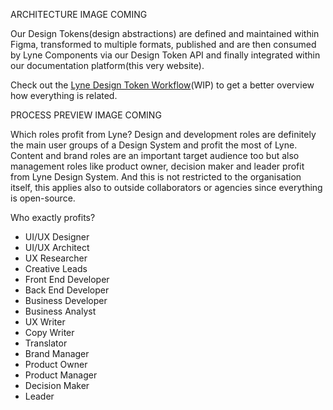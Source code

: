 <lyne-title level="1" text="How Lyne works"></lyne-title>

<lyne-title level="2" text="Structure/architecture"></lyne-title>

ARCHITECTURE IMAGE COMING

<lyne-title level="2" text="How everything is related "></lyne-title>

Our Design Tokens(design abstractions) are defined and maintained within Figma, transformed to multiple formats, published and are then consumed by Lyne Components via our Design Token API and finally integrated within our documentation platform(this very website).

Check out the [Lyne Design Token Workflow](https://coggle.it/diagram/X37SjtnGNne71gpA/t/design-token-workflow-in-lyne-design-system/c743c0b37c7b9698bf97bdc7ea3f48e11bb6b31bd347a90ed159c4b8c249bfd2)(WIP) to get a better overview how everything is related.

PROCESS PREVIEW IMAGE COMING

<lyne-title level="2" text="For whom?"></lyne-title>

<span class="is-highlighted">Which roles profit from Lyne?</span> Design and development roles are definitely the main user groups of a Design System and profit the most of Lyne. Content and brand roles are an important target audience too but also <span class="is-highlighted">management roles like product owner, decision maker and leader</span> profit from Lyne Design System. And this is not restricted to the organisation itself, this applies also to outside collaborators or agencies since everything is open-source.

Who exactly profits?

* UI/UX Designer
* UI/UX Architect
* UX Researcher
* Creative Leads
* Front End Developer
* Back End Developer
* Business Developer
* Business Analyst
* UX Writer
* Copy Writer
* Translator
* Brand Manager
* Product Owner
* Product Manager
* Decision Maker
* Leader
